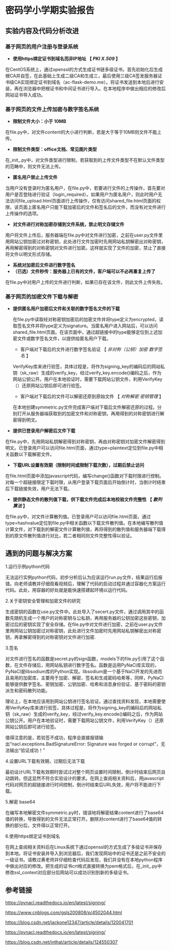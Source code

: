 # 密码学小学期实验报告

## 实验内容及代码分析改进

### 基于网页的用户注册与登录系统

- **使用https绑定证书到域名而非IP地址 【 *PKI* *X.509* 】**

在CentOS系统上，通过openssl的方式生成证书链多级证书。首先初始化后生成根CA并自签，在此基础上生成二级CA和生成三，最后使用三级CA签发服务器证书级CA实现绑定证书到域名（ac-flask-demo.me）。将证书发送到本地后进行安装，再在浏览器中把根证书和中间证书进行导入。在本地程序中做出相应的修改后网站证书导入成功。

### 基于网页的文件上传加密与数字签名系统

- **限制文件大小：小于 10MB**

在file.py中，对文件content的大小进行判断，若是大于等于10MB则文件不能上传。

- **限制文件类型：office文档、常见图片类型**

在_init_.py中，对文件类型进行限制，若获取到的上传文件类型不在默认文件类型的范畴中，则文件无法上传。

- **匿名用户禁止上传文件**

当用户没有登录时为匿名用户，在file.py中，若要进行文件的上传操作，首先要对用户是否登陆进行验证（login_required）。如果用户为匿名用户，则此时用户无法访问file_upload.html页面进行上传操作，仅有访问shared_file.html页面的权限，该页面上匿名用户只能下载加密后的文件和签名后的文件，而没有对文件进行上传操作的选项。

- **对文件进行对称加密存储到文件系统，禁止明文存储文件** 

用户将文件上传后，服务器端在file.py中对文件进行加密，之前在user.py文件里用网站公钥加密过对称密钥，此处进行文件加密时先用网站私钥解密出对称密钥，再用解密得到的对称密钥对文件进行加密。这样就实现了文件的加密，禁止了直接将文件以明文形式存储。

- **系统对加密后文件进行数字签名**
- **（已选）文件秒传：服务器上已有的文件，客户端可以不必再重复上传了**

在file.py中对用户上传的文件进行判断，如果已存在该文件，则此文件上传失败。

### 基于网页的加密文件下载与解密

- **提供匿名用户加密后文件和关联的数字签名文件的下载**

  在file.py中读取经对称密钥加密后的加密文件并将type定义为encrypted，读取签名文件并将type定义为signature。当匿名用户进入网站后，可以访问shared_file.html页面。在该页面中，通过超链接中的type能够定位到上述加密文件或数字签名文件，以提供给匿名用户下载。

  - 客户端对下载后的文件进行数字签名验证 【 *非对称（公钥）加密* *数字签名* 】
  
  VerifyKey库来进行验签，具体过程是，将作为signing_key的编码后的网站私钥（sk_raw）生成的verify_key，经过verify_key.encode()编码之后，作为网站公钥公开。用户在本地验证时，需要下载网站公钥文件，利用VerifyKey（）还原网站公钥后即可进行验签。
  
  - 客户端对下载后的文件可以解密还原到原始文件 【 *对称解密* *密钥管理* 】
  
  在本地创建symmetric.py文件完成客户端对下载后文件解密还原的过程。分别打开从服务器端获取到的加密文件和对称密钥，再用得到的对称密钥进行解密得到明文。
  
- **提供已登录用户解密后文件下载**

在file.py中，先用网站私钥解密得到对称密钥，再由对称密钥对加密文件解密得到明文。已登录用户可以访问file.html页面，通过type=plaintext定位到file.py中相关函数以下载解密文件。

- **下载URL设置有效期（限制时间或限制下载次数），过期后禁止访问**

在file.html页面中添加javascript代码，编写change()函数对下载时限进行控制。对每一个超链接限定下载时限，从用户登录下载页面后开始倒计时，当倒计时结束后下载链接失效，用户无法下载。

- **提供静态文件的散列值下载，供下载文件完成后本地校验文件完整性 【 *散列算法* 】**

在file.py中，对文件计算散列值。已登录用户可以访问file.html页面，通过type=hashvalue定位到file.py中相关函数以下载文件散列值。在本地编写散列值计算文件，对下载到的解密文件计算散列值，再将得到的散列值和服务器端下载得到的原文件散列值进行对比，若二者相同则文件完整性得以验证。

## 遇到的问题与解决方案

1.运行示例python代码

无法运行实例python代码，初步分析后认为应该运行run.py文件，结果运行后报错。向老师请教并仔细观看视频后，理解了代码的启动过程并通过容器化方案运行代码。此处，用容器的好处就是能快速搭建起环境以运行代码。

2.关于密钥安全管理和加密文件的研究

生成密钥的函数在use.py文件中。此处导入了secert.py文件，通过调用其中的函数先随机生成一个用户的对称密钥与公私钥，再用服务器的公钥加密这些密钥，加密过后的密钥实现了安全存储。在file.py中对文件进行加密，之前在user.py文件里用网站公钥加密过对称密钥，此处进行文件加密时先用网站私钥解密出对称密钥，再拿解密得到的对称密钥对文件进行加密.

3.签名

对文件进行签名的函数是secret.py的sign函数，models下的file.py引用了这个函数，在文件存储后，用网站私钥进行数字签名。函数是运用PyNaCl库实现的，PyNaCl是libsodium库的Python实现。libsodium是一个基于NaCl开发的先进而且易用的加密库，主要用于加密、解密、签名和生成密码哈希等，同样，PyNaCl能够提供数字签名、密钥加密、公钥加密、哈希和消息身份验证、基于密码的密钥派生和密码散列功能。

理论上，在本地应该用到网站公钥进行签名验证。通过查找资料发现，本地需要使用VerifyKey库来进行验签，具体过程是，将作为signing_key的编码后的网站私钥（sk_raw）生成的verify_key，经过verify_key.encode()编码之后，作为网站公钥公开。用户在本地验证时，需要下载网站公钥文件，利用VerifyKey（）还原网站公钥后即可进行验签。

值得注意的是，若验签不成功，程序会直接报错输出“nacl.exceptions.BadSignatureError: Signature was forged or corrupt”，无法输出“验证成功！”

4.设置URL下载有效期，过期后无法下载

最初设计URL下载有效期时尝试过对整个网页设置时间限制，倒计时结束后网页自动跳转。但这显然不符合实验设计的要求。在网上查阅相关资料后，用javascript代码对网页的超链接进行时间控制，倒计时结束后URL失效，用户将不能进行下载。

5.解密 base64

在编写本地解密文件symmetric.py时，错误地将解密结果content进行了base64值的转换，导致得到的文件无法正常打开。删除对content进行了base64值的转换的部分后，文件得以正常打开。

6.使用https绑定证书到域名

在网上查阅相关资料后在Linux系统下通过openssl的方式生成了多级证书并保存到本地。将证书安装并导入到浏览器后，我们发现网站中的证书还是之前不安全的一级证书。请教过黄老师并仔细检查代码后发现，我们并没有在本地python程序中做出对应的修改。把生成的证书crt格式直接转换为pem格式后，在_init_.py中修改ssl_context对应部分后网站可以成功识别到新的多级证书。

## 参考链接

https://pynacl.readthedocs.io/en/latest/signing/

https://www.cnblogs.com/gsls200808/p/4502044.html

https://blog.csdn.net/jackone12347/article/details/120041701

https://pynacl.readthedocs.io/en/latest/signing/

https://blog.csdn.net/inthat/article/details/124550307